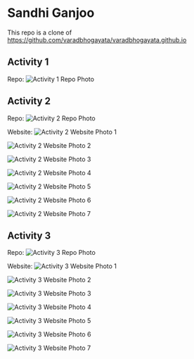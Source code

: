 # Sandhi Ganjoo

This repo is a clone of https://github.com/varadbhogayata/varadbhogayata.github.io

## Activity 1
Repo:
![Activity 1 Repo Photo](assets/img/readme_pics/activity1.png)

## Activity 2
Repo:
![Activity 2 Repo Photo](assets/img/readme_pics/activity2.png)

Website:
![Activity 2 Website Photo 1](assets/img/readme_pics/a2p1.png)

![Activity 2 Website Photo 2](assets/img/readme_pics/a2p2.png)

![Activity 2 Website Photo 3](assets/img/readme_pics/a2p3.png)

![Activity 2 Website Photo 4](assets/img/readme_pics/a2p4.png)

![Activity 2 Website Photo 5](assets/img/readme_pics/a2p5.png)

![Activity 2 Website Photo 6](assets/img/readme_pics/a2p6.png)

![Activity 2 Website Photo 7](assets/img/readme_pics/a2p7.png)

## Activity 3
Repo:
![Activity 3 Repo Photo](assets/img/readme_pics/activity3.png)

Website:
![Activity 3 Website Photo 1](assets/img/readme_pics/a3p1.png)

![Activity 3 Website Photo 2](assets/img/readme_pics/a3p2.png)

![Activity 3 Website Photo 3](assets/img/readme_pics/a3p3.png)

![Activity 3 Website Photo 4](assets/img/readme_pics/a3p4.png)

![Activity 3 Website Photo 5](assets/img/readme_pics/a3p5.png)

![Activity 3 Website Photo 6](assets/img/readme_pics/a3p6.png)

![Activity 3 Website Photo 7](assets/img/readme_pics/a3p7.png)